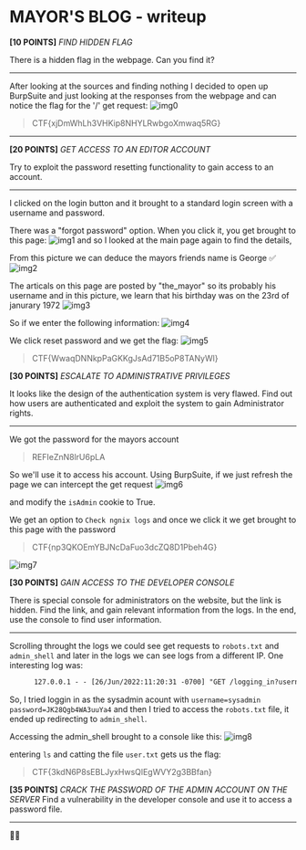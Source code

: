 # MAYOR'S BLOG - writeup
**[10 POINTS]** *FIND HIDDEN FLAG*

There is a hidden flag in the webpage. Can you find it?
___
After looking at the sources and finding nothing I decided to open up BurpSuite and just looking at the responses from the webpage and can notice the flag for the '/' get request:
![img0](/My-CTF-challenge-Writeups/Hacky%20Holidays%20-%20Unlock%20the%20City/MAYOR'S%20BLOG/images/img0.png)

> CTF{xjDmWhLh3VHKip8NHYLRwbgoXmwaq5RG}
___
**[20 POINTS]** *GET ACCESS TO AN EDITOR ACCOUNT*

Try to exploit the password resetting functionality to gain access to an account.
___
I clicked on the login button and it brought to a standard login screen with a 
username and password.

There was a "forgot password" option. When you click it, you get brought to this page:
![img1](/My-CTF-challenge-Writeups/Hacky%20Holidays%20-%20Unlock%20the%20City/MAYOR'S%20BLOG/images/img1.png)
and so I looked at the main page again to find the details, 

From this picture we can deduce the mayors friends name is George ✅
![img2](/My-CTF-challenge-Writeups/Hacky%20Holidays%20-%20Unlock%20the%20City/MAYOR'S%20BLOG/images/img2.png)

The articals on this page are posted by "the_mayor" so its probably his username and in this picture, we learn that his birthday was on the 23rd of janurary 1972
![img3](/My-CTF-challenge-Writeups/Hacky%20Holidays%20-%20Unlock%20the%20City/MAYOR'S%20BLOG/images/img3.png)

So if we enter the following information:
![img4](/My-CTF-challenge-Writeups/Hacky%20Holidays%20-%20Unlock%20the%20City/MAYOR'S%20BLOG/images/img4.png)

We click reset password and we get the flag:
![img5](/My-CTF-challenge-Writeups/Hacky%20Holidays%20-%20Unlock%20the%20City/MAYOR'S%20BLOG/images/img5.png)
> CTF{WwaqDNNkpPaGKKgJsAd71B5oP8TANyWl}

**[30 POINTS]** *ESCALATE TO ADMINISTRATIVE PRIVILEGES*

It looks like the design of the authentication system is very flawed. Find out how users are authenticated and exploit the system to gain Administrator rights.
___
We got the password for the mayors account 
> REFIeZnN8lrU6pLA

So we'll use it to access his account.
Using BurpSuite, if we just refresh the page we can intercept the get request 
![img6](/My-CTF-challenge-Writeups/Hacky%20Holidays%20-%20Unlock%20the%20City/MAYOR'S%20BLOG/images/img6.png)

and modify the `isAdmin` cookie to True.

We get an option to `Check ngnix logs` and once we click it we get brought to this page with the password
> CTF{np3QKOEmYBJNcDaFuo3dcZQ8D1Pbeh4G}

![img7](/My-CTF-challenge-Writeups/Hacky%20Holidays%20-%20Unlock%20the%20City/MAYOR'S%20BLOG/images/img7.png)

**[30 POINTS]** *GAIN ACCESS TO THE DEVELOPER CONSOLE*

There is special console for administrators on the website, but the link is hidden. Find the link, and gain relevant information from the logs. In the end, use the console to find user information.
___
Scrolling throught the logs we could see get requests to `robots.txt` and `admin_shell` and later in the logs we can see logs from a different IP. One interesting log was: 
```HTML
      127.0.0.1 - - [26/Jun/2022:11:20:31 -0700] "GET /logging_in?username=sysadmin&password=JK28Qgb4WA3uuYa4 HTTP/1.1" 302 208 "http://mayorblog.local/login" "Mozilla/5.0 (X11; Ubuntu; Linux x86_64; rv:99.0) Gecko/20100101 Firefox/99.0"
```
So, I tried loggin in as the sysadmin acount with `username=sysadmin password=JK28Qgb4WA3uuYa4` and then I tried to access the `robots.txt` file, it ended up redirecting to `admin_shell`. 

Accessing the admin_shell brought to a console like this:
![img8](/My-CTF-challenge-Writeups/Hacky%20Holidays%20-%20Unlock%20the%20City/MAYOR'S%20BLOG/images/img8.png)

entering `ls` and catting the file `user.txt` gets us the flag:
> CTF{3kdN6P8sEBLJyxHwsQlEgWVY2g3BBfan}

**[35 POINTS]** *CRACK THE PASSWORD OF THE ADMIN ACCOUNT ON THE SERVER* 
Find a vulnerability in the developer console and use it to access a password file.
___

🤷‍♂️
